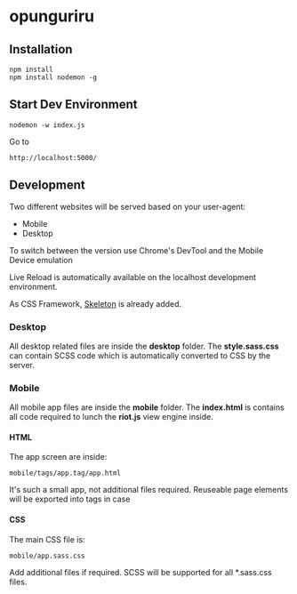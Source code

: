 # opunguriru

## Installation

    npm install
    npm install nodemon -g
    
## Start Dev Environment

    nodemon -w index.js
    
Go to

    http://localhost:5000/

## Development

Two different websites will be served based on your user-agent:

 - Mobile
 - Desktop

To switch between the version use Chrome's DevTool and the Mobile Device emulation

Live Reload is automatically available on the localhost development environment.

As CSS Framework, [Skeleton](http://getskeleton.com) is already added.

### Desktop

All desktop related files are inside the **desktop** folder. The **style.sass.css** can contain SCSS code which is automatically converted to CSS by the server.


### Mobile

All mobile app files are inside the **mobile** folder. The **index.html** is contains all code required to lunch the **riot.js** view engine inside.

#### HTML
The app screen are inside:

    mobile/tags/app.tag/app.html 

It's such a small app, not additional files required. Reuseable page elements will be exported into tags in case

#### CSS
The main CSS file is:

    mobile/app.sass.css

Add additional files if required. SCSS will be supported for all *.sass.css files.